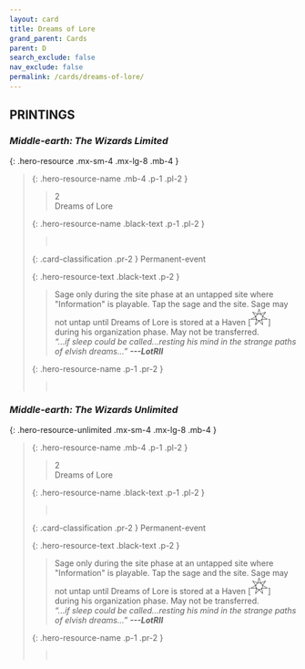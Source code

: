 ```yaml
---
layout: card
title: Dreams of Lore
grand_parent: Cards
parent: D
search_exclude: false
nav_exclude: false
permalink: /cards/dreams-of-lore/
---
```


## PRINTINGS


### _Middle-earth: The Wizards Limited_

{: .hero-resource .mx-sm-4 .mx-lg-8 .mb-4 }
> {: .hero-resource-name .mb-4 .p-1 .pl-2 }
> > <div class="card-mp">2</div>
> > <div class="card-name">Dreams of Lore</div>
>
> {: .hero-resource-name .black-text .p-1 .pl-2 }
> > &nbsp;
>
> {: .card-classification .pr-2 }
> Permanent-event
>
> {: .hero-resource-text .black-text .p-2 }
> > Sage only during the site phase at an untapped site where "Information" is playable. Tap the sage and the site. Sage may not untap until Dreams of Lore is stored at a Haven \[![](/assets/images/free-haven.svg)] during his organization phase. May not be transferred. <br>_“...if sleep could be called...resting his mind in the strange paths of elvish dreams...”_ ***---&NoBreak;LotRII*** 
> 
> {: .hero-resource-name .p-1 .pr-2 }
> > <div class="card-shield"></div>
> > <div class="card-corruption">&nbsp;</div>

### _Middle-earth: The Wizards Unlimited_

{: .hero-resource-unlimited .mx-sm-4 .mx-lg-8 .mb-4 }
> {: .hero-resource-name .mb-4 .p-1 .pl-2 }
> > <div class="card-mp">2</div>
> > <div class="card-name">Dreams of Lore</div>
>
> {: .hero-resource-name .black-text .p-1 .pl-2 }
> > &nbsp;
>
> {: .card-classification .pr-2 }
> Permanent-event
>
> {: .hero-resource-text .black-text .p-2 }
> > Sage only during the site phase at an untapped site where "Information" is playable. Tap the sage and the site. Sage may not untap until Dreams of Lore is stored at a Haven \[![](/assets/images/free-haven.svg)] during his organization phase. May not be transferred. <br>_“...if sleep could be called...resting his mind in the strange paths of elvish dreams...”_ ***---&NoBreak;LotRII*** 
> 
> {: .hero-resource-name .p-1 .pr-2 }
> > <div class="card-shield"></div>
> > <div class="card-corruption">&nbsp;</div>
